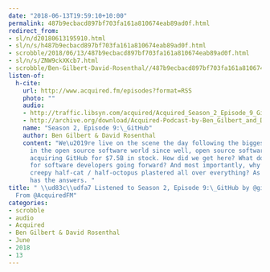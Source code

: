 ```yaml
---
date: "2018-06-13T19:59:10+10:00"
permalink: 487b9ecbacd897bf703fa161a810674eab89ad0f.html
redirect_from:
- sl/n/d20180613195910.html
- sl/n/s/h487b9ecbacd897bf703fa161a810674eab89ad0f.html
- scrobble/2018/06/13/487b9ecbacd897bf703fa161a810674eab89ad0f.html
- sl/n/s/ZNW9ckXKcb7.html
- scrobble/Ben-Gilbert-David-Rosenthal//487b9ecbacd897bf703fa161a810674eab89ad0f.html
listen-of:
  h-cite:
    url: http://www.acquired.fm/episodes?format=RSS
    photo: ""
    audio:
    - http://traffic.libsyn.com/acquired/Acquired_Season_2_Episode_9_Github.mp3
    - http://archive.org/download/Acquired-Podcast-by-Ben_Gilbert_and_David_Rosenthal/Season_2_Episode_9GitHub.mp3
    name: "Season 2, Episode 9:\_GitHub"
    author: Ben Gilbert & David Rosenthal
    content: "We\u2019re live on the scene the day following the biggest announcement
      in the open source software world since well, open source software: Microsoft
      acquiring GitHub for $7.5B in stock. How did we get here? What does it mean
      for software developers going forward? And most importantly, why is there a
      creepy half-cat / half-octopus plastered all over everything? As always, Acquired
      has the answers. "
title: " \\ud83c\\udfa7 Listened to Season 2, Episode 9:\_GitHub by @gilbert & @djrosent
  From @AcquiredFM"
categories:
- scrobble
- audio
- Acquired
- Ben Gilbert & David Rosenthal
- June
- 2018
- 13
---
```

